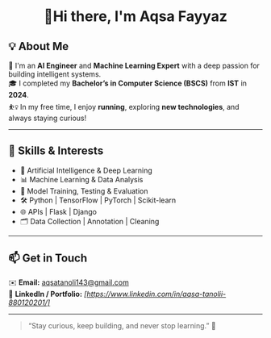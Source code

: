 <h1 align="center"> 👋Hi there, I'm Aqsa Fayyaz </h1>

## 💡 About Me

🌟 I'm an **AI Engineer** and **Machine Learning Expert** with a deep passion for building intelligent systems.  
🎓 I completed my **Bachelor’s in Computer Science (BSCS)** from **IST** in **2024**.  
⛹️‍♀️ In my free time, I enjoy **running**, exploring **new technologies**, and always staying curious!  

---

## 🧠 Skills & Interests

- 🤖 Artificial Intelligence & Deep Learning  
- 📊 Machine Learning & Data Analysis  
- 🧪 Model Training, Testing & Evaluation  
- 🛠️ Python | TensorFlow | PyTorch | Scikit-learn  
- 🌐 APIs | Flask | Django  
- 🗂️ Data Collection | Annotation | Cleaning  

---

## 📫 Get in Touch

✉️ **Email:** [aqsatanoli143@gmail.com](mailto:aqsatanoli143@gmail.com)  
🔗 **LinkedIn / Portfolio:** _[https://www.linkedin.com/in/aqsa-tanolii-880120201/]_  

---

> “Stay curious, keep building, and never stop learning.” 🚀  



